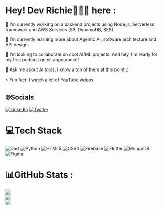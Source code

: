 # Hey! Dev Richie👨🏽‍💻 here :
🔭 I’m currently working on a backend projects using Node.js, Serverless framework and AWS Services (S3, DynamoDB, SES).

🌱 I’m currently learning more about Agentic AI, software architecture and API design.

👯 I’m looking to collaborate on cool AI/ML projects. And hey, I'm ready for my first podcast guest appearance!

💬 Ask me about AI tools. I know a ton of them at this point ;) 

⚡ Fun fact: I watch a lot of YouTube videos.


## 🌐Socials
[![LinkedIn](https://img.shields.io/badge/LinkedIn-%230077B5.svg?logo=linkedin&logoColor=white)](https://linkedin.com/in/richmond-kafui-gakpetor-b850a1157) [![Twitter](https://img.shields.io/badge/Twitter-%231DA1F2.svg?logo=Twitter&logoColor=white)](https://twitter.com/@_vision_richie) 

# 💻Tech Stack
![Dart](https://img.shields.io/badge/dart-%230175C2.svg?style=flat&logo=dart&logoColor=white) ![Python](https://img.shields.io/badge/python-3670A0?style=flat&logo=python&logoColor=ffdd54) ![HTML5](https://img.shields.io/badge/html5-%23E34F26.svg?style=flat&logo=html5&logoColor=white) ![CSS3](https://img.shields.io/badge/css3-%231572B6.svg?style=flat&logo=css3&logoColor=white) ![Firebase](https://img.shields.io/badge/firebase-%23039BE5.svg?style=flat&logo=firebase) ![Flutter](https://img.shields.io/badge/Flutter-%2302569B.svg?style=flat&logo=Flutter&logoColor=white) ![MongoDB](https://img.shields.io/badge/MongoDB-%234ea94b.svg?style=flat&logo=mongodb&logoColor=white) 	![Figma](https://img.shields.io/badge/figma-%23F24E1E.svg?style=flat&logo=figma&logoColor=white)
# 📊GitHub Stats :
![](https://github-readme-stats.vercel.app/api?username=richmond-gakpetor&theme=vision-friendly-dark&hide_border=true&include_all_commits=false&count_private=false)<br/>
![](https://github-readme-streak-stats.herokuapp.com/?user=richmond-gakpetor&theme=vision-friendly-dark&hide_border=true)<br/>
![](https://github-readme-stats.vercel.app/api/top-langs/?username=richmond-gakpetor&theme=vision-friendly-dark&hide_border=true&include_all_commits=false&count_private=false&layout=compact)
